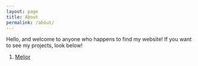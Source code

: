 ```yaml
---
layout: page
title: About
permalink: /about/
---
```


Hello, and welcome to anyone who happens to find my website! If you want to see my projects, look below!

1. [Melior](./melior/)


